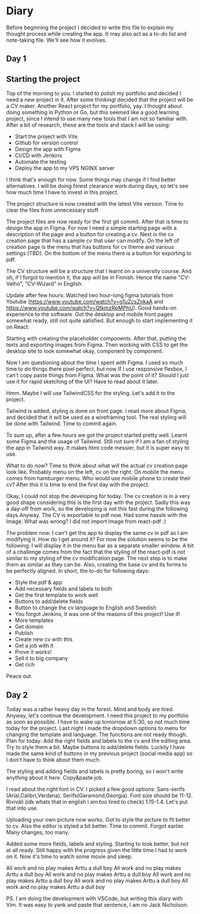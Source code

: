 # Diary
Before beginning the project I decided to write this file to explain my thought process while creating the app.
It may also act as a to-do list and note-taking file. We'll see how it evolves.

## Day 1

## Starting the project
Top of the morning to you. I started to polish my portfolio and decided I need a new project in it. After some thinkingI decided that the project will be a CV maker. Another React project for my portfolio, yay. I thought about doing
something in Python or Go, but this seemed like a good learning project, since I intend to use many new tools that I am not so familiar with. After a bit of research, these are the tools and stack I will be using:

- Start the project with Vite
- Github for version control
- Design the app with Figma
- CI/CD with Jenkins
- Automate the testing
- Deploy the app to my VPS NGINX server

I think that's enough for now. Some things may change if I find better alternatives. I will be doing forest clearance work during days, so let's see how much time I have to invest in this project.

The project structure is now created with the latest Vite version. Time to clear the files from unnecessary stuff.

The project files are now ready for the first git commit. After that is time to design the app in Figma. For now I need a simple starting page with a description of the page and a button for creating a cv. Next is the cv creation page that has a sample cv that user can modify. On the left of creation page is the menu that has buttons for cv theme and various settings (TBD). On the bottom of the menu there is a button for exporting to pdf.

The CV structure will be a structure that I learnt on a university course. And oh, if I forgot to mention it, the app will be in Finnish. Hence the name "CV-Velho", "CV-Wizard" in English.

Update after few hours: Watched two hour-long figma tutorials from Youtube (https://www.youtube.com/watch?v=g1uZcsZnkaA and https://www.youtube.com/watch?v=QtkmzRpMPhU). Good hands-on experience to the software. Got the desktop and mobile front pages somewhat ready, still not quite satisfied. But enough to start implementing it on React.

Starting with creating the placeholder components. After that, putting the texts and exporting images from Figma. Then working with CSS to get the desktop site to look somewhat okay, component by component.

Now I am questioning about the time I spent with Figma. I used so much time to do things there pixel perfect, but now If I use responsive flexbox, I can't copy paste things from Figma. What was the point of it? Should I just use it for rapid sketching of the UI? Have to read about it later.

Hmm. Maybe I will use TailwindCSS for the styling. Let's add it to the project.

Tailwind is added, styling is done on front page. I read more about Figma, and decided that it will be used as a wireframing tool. The real styling will be done with Tailwind. Time to commit again.

To sum up, after a few hours we got the project started pretty well. Learnt some Figma and the usage of Tailwind. Still not sure if I am a fan of styling the app in Tailwind way. It makes html code messier, but it is super easy to use.

What to do now? Time to think about what will the actual cv creation page look like. Probably menu on the left, cv on the right. On mobile the menu comes from hamburger menu. Who would use mobile phone to create their cv? After this it is time to end the first day with the project.

Okay, I could not stop the developing for today. The cv creation is in a very good shape considering this is the first day with the project. Sadly this was a day-off from work, so the developing is not this fast during the following days.Anyway. The CV is exportable to pdf now. Had some hassle with the Image. What was wrong? I did not import Image from react-pdf :)

The problem now: I can't get the app to display the same cv in pdf as I am modifying it. How do I get around it? For now the solution seems to be the following: I will display it in the menu bar as a separate smaller window. A bit of a challenge comes from the fact that the styling of the react-pdf is not similar to my styling of the cv modification page. The next step is to make them as similar as they can be. Also, creating the base cv and its forms to be perfectly aligned. In short, the to-do for following days:

- Style the pdf & app
- Add necessary fields and labels to both
- Get the first template to work well
- Buttons to add/delete fields
- Button to change the cv language to English and Swedish
- You forgot Jenkins, it was one of the reasons of this project! Use it!
- More templates
- Get domain
- Publish
- Create new cv with this
- Get a job with it
- Prove it works!
- Sell it to big company
- Get rich

Peace out.

## Day 2

Today was a rather heavy day in the forest. Mind and body are tired. Anyway, let's continue the development. I need this project to my portfolio as soon as possible. I have to wake up tomorrow at 5:30, so not much time today for the project. Last night I made the dropdown options to menu for changing the template and language. The functions are not ready though. Plan for today: Add the right fields and labels to the cv and the editing area. Try to style them a bit. Maybe buttons to add/delete fields. Luckily I have made the same kind of buttons in my previous project (social media app) so I don't have to think about them much.

The styling and adding fields and labels is pretty boring, so I won't write anything about it here. Copy&paste job.

I read about the right font in CV. I picked a few good options: Sans-serifs (Arial,Calibri,Verdana), Serifs(Garamond,Georgia). Font size should be 11-12. Riviväli (idk whats that in english i am too tired to check) 1.15-1.4. Let's put that into use.

Uploading your own picture now works. Got to style the picture to fit better to cv. Also the editor is styled a bit better. Time to commit. Forgot earlier. Many changes, too many.

Added some more fields, labels and styling. Starting to look better, but not at all ready. Still happy with the progress given the little time I had to work on it. Now it's time to watch some movie and sleep. 

All work and no play makes Arttu a dull boy
All work and no play makes Arttu a dull boy
All work and no play makes Arttu a dull boy
All work and no play makes Arttu a dull boy
All work and no play makes Arttu a dull boy
All work and no play makes Arttu a dull boy

PS. I am doing the development with VSCode, but writing this diary with Vim. It was easy to yank and paste that sentence, I am no Jack Nicholson.
